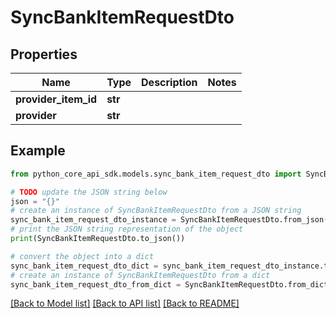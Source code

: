 # SyncBankItemRequestDto


## Properties

Name | Type | Description | Notes
------------ | ------------- | ------------- | -------------
**provider_item_id** | **str** |  | 
**provider** | **str** |  | 

## Example

```python
from python_core_api_sdk.models.sync_bank_item_request_dto import SyncBankItemRequestDto

# TODO update the JSON string below
json = "{}"
# create an instance of SyncBankItemRequestDto from a JSON string
sync_bank_item_request_dto_instance = SyncBankItemRequestDto.from_json(json)
# print the JSON string representation of the object
print(SyncBankItemRequestDto.to_json())

# convert the object into a dict
sync_bank_item_request_dto_dict = sync_bank_item_request_dto_instance.to_dict()
# create an instance of SyncBankItemRequestDto from a dict
sync_bank_item_request_dto_from_dict = SyncBankItemRequestDto.from_dict(sync_bank_item_request_dto_dict)
```
[[Back to Model list]](../README.md#documentation-for-models) [[Back to API list]](../README.md#documentation-for-api-endpoints) [[Back to README]](../README.md)


